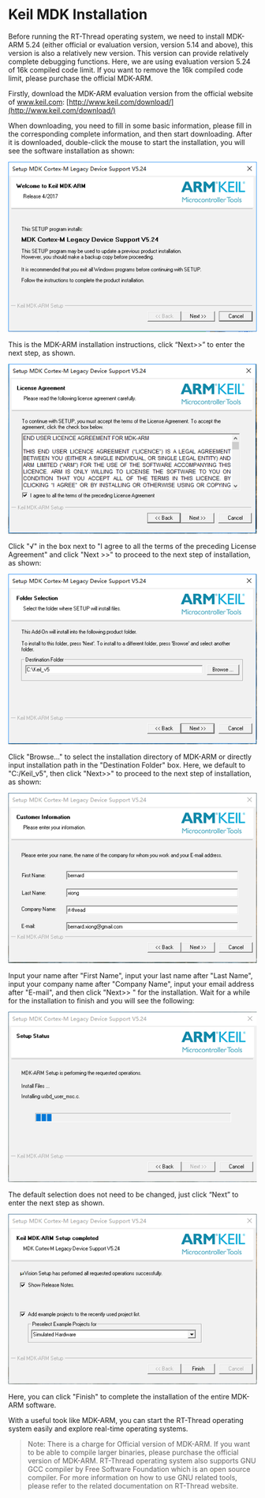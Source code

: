 # Keil MDK Installation

Before running the RT-Thread operating system, we need to install MDK-ARM 5.24 (either official or evaluation version, version 5.14 and above), this version is also a relatively new version. This version can provide relatively complete debugging functions. Here, we are using evaluation version 5.24 of 16k compiled code limit. If you want to remove the 16k compiled code limit, please purchase the official MDK-ARM.

Firstly, download the MDK-ARM evaluation version from the official website of www.keil.com: 
[http://www.keil.com/download/](http://www.keil.com/download/)

When downloading, you need to fill in some basic information, please fill in the corresponding complete information, and then start downloading. After it is downloaded, double-click the mouse to start the installation, you will see the software installation as shown:

![First Step](./figures/1.png)

This is the MDK-ARM installation instructions, click “Next>>” to enter the next step, as shown.

![Second Step](./figures/2.png)

Click "√"  in the box next to "I agree to all the terms of the preceding License Agreement" and click "Next >>" to proceed to the next step of installation, as shown:

![Third Step](./figures/3.png)

Click "Browse..." to select the installation directory of MDK-ARM or directly input installation path in the "Destination Folder" box. Here, we default to "C:/Keil_v5", then click "Next>>" to proceed to the next step of installation, as shown:

![Fourth Step](./figures/4.png)

Input your name after "First Name", input your last name after "Last Name", input your company name after "Company Name", input your email address after "E-mail", and then click "Next>> " for the installation. Wait for a while for the installation to finish and you will see the following: 

![Fifth Step](./figures/12.png)

The default selection does not need to be changed, just click “Next” to enter the next step as shown.

![MDK-ARM Installment Complete](./figures/13.png)

Here, you can click "Finish" to complete the installation of the entire MDK-ARM software.

With a useful took like MDK-ARM, you can start the RT-Thread operating system easily and explore real-time operating systems.

>Note: There is a charge for Official version of MDK-ARM. If you want to be able to compile larger binaries, please purchase the official version of MDK-ARM. RT-Thread operating system also supports GNU GCC compiler by Free Software Foundation which is an open source compiler. For more information on how to use GNU related tools, please refer to the related documentation on RT-Thread website.